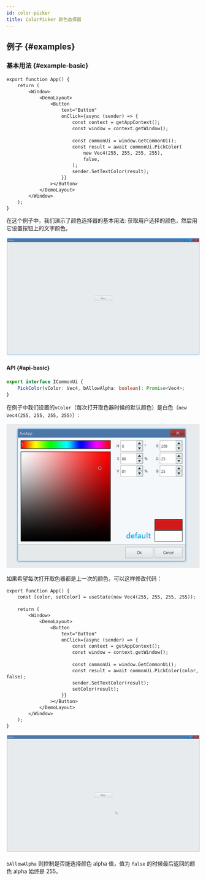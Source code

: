 ```yaml
---
id: color-picker
title: ColorPicker 颜色选择器
---
```


<!-- ## 简介 {#introduction}

TODO：以后添加对颜色选择器的整体介绍。 -->

## 例子 {#examples}

### 基本用法 {#example-basic}

```tsx {11-15}
export function App() {
    return (
        <Window>
            <DemoLayout>
                <Button
                    text="Button"
                    onClick={async (sender) => {
                        const context = getAppContext();
                        const window = context.getWindow();

                        const commonUi = window.GetCommonUi();
                        const result = await commonUi.PickColor(
                            new Vec4(255, 255, 255, 255),
                            false,
                        );
                        sender.SetTextColor(result);
                    }}
                ></Button>
            </DemoLayout>
        </Window>
    );
}
```

在这个例子中，我们演示了颜色选择器的基本用法: 获取用户选择的颜色，然后用它设置按钮上的文字颜色。

![color picker basic](./assets/color-picker-basic.gif)

#### API {#api-basic}

```ts
export interface ICommonUi {
    PickColor(vColor: Vec4, bAllowAlpha: boolean): Promise<Vec4>;
}
```

在例子中我们设置的`vColor`（每次打开取色器时候的默认颜色）是白色（`new Vec4(255, 255, 255, 255)`）:

![color picker default color](./assets/color-picker-default-color.png)

如果希望每次打开取色器都是上一次的颜色，可以这样修改代码：

```tsx {2,14,16}
export function App() {
    const [color, setColor] = useState(new Vec4(255, 255, 255, 255));

    return (
        <Window>
            <DemoLayout>
                <Button
                    text="Button"
                    onClick={async (sender) => {
                        const context = getAppContext();
                        const window = context.getWindow();

                        const commonUi = window.GetCommonUi();
                        const result = await commonUi.PickColor(color, false);
                        sender.SetTextColor(result);
                        setColor(result);
                    }}
                ></Button>
            </DemoLayout>
        </Window>
    );
}
```

![color picker default color 2](./assets/color-picker-default-color-2.gif)

`bAllowAlpha` 则控制是否能选择颜色 alpha 值，值为 `false` 的时候最后返回的颜色 alpha 始终是 255。
